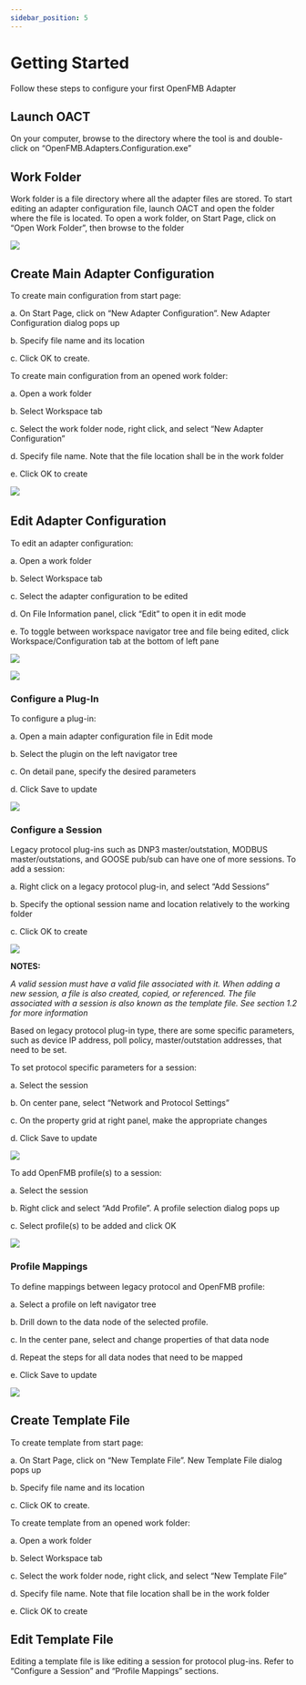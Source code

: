 ```yaml
---
sidebar_position: 5
---
```


# Getting Started

Follow these steps to configure your first OpenFMB Adapter

## Launch OACT

On your computer, browse to the directory where the tool is and double-click on “OpenFMB.Adapters.Configuration.exe”

## Work Folder

Work folder is a file directory where all the adapter files are stored. To start editing an adapter configuration file, launch OACT and open the folder where the file is located. To open a work folder, on Start Page, click on “Open Work Folder”, then browse to the folder

![](img/clip_image006.jpg) 


## Create Main Adapter Configuration

To create main configuration from start page:

a.    On Start Page, click on “New Adapter Configuration”. New Adapter Configuration dialog pops up

b.    Specify file name and its location

c.    Click OK to create. 

To create main configuration from an opened work folder:

a.    Open a work folder

b.    Select Workspace tab

c.    Select the work folder node, right click, and select “New Adapter Configuration”

d.    Specify file name. Note that the file location shall be in the work folder

e.    Click OK to create

![](img/clip_image008.jpg) 
​      

## Edit Adapter Configuration

To edit an adapter configuration:

a.    Open a work folder

b.    Select Workspace tab

c.    Select the adapter configuration to be edited

d.    On File Information panel, click “Edit” to open it in edit mode

e.    To toggle between workspace navigator tree and file being edited, click Workspace/Configuration tab at the bottom of left pane

 
![](img/clip_image010.jpg) 

![](img/clip_image012.jpg) 
 

### Configure a Plug-In

To configure a plug-in:

a.    Open a main adapter configuration file in Edit mode

b.    Select the plugin on the left navigator tree

c.    On detail pane, specify the desired parameters

d.    Click Save to update

![](img/clip_image014.jpg)


### Configure a Session

Legacy protocol plug-ins such as DNP3 master/outstation, MODBUS master/outstations, and GOOSE pub/sub can have one of more sessions. To add a session:

a.    Right click on a legacy protocol plug-in, and select “Add Sessions”

b.    Specify the optional session name and location relatively to the working folder

c.    Click OK to create

![](img/clip_image016.jpg)
 

**NOTES:**

*A valid session must have a valid file associated with it. When adding a new session, a file is also created, copied, or referenced. The file associated with a session is also known as the template file. See section 1.2 for more information* 

Based on legacy protocol plug-in type, there are some specific parameters, such as device IP address, poll policy, master/outstation addresses, that need to be set.  



To set protocol specific parameters for a session: 

a.    Select the session

b.    On center pane, select “Network and Protocol Settings”

c.    On the property grid at right panel, make the appropriate changes

d.    Click Save to update


![](img/clip_image018.jpg)
 

To add OpenFMB profile(s) to a session: 

a.    Select the session

b.    Right click and select “Add Profile”. A profile selection dialog pops up

c.    Select profile(s) to be added and click OK

 
![](img/clip_image020.jpg)


### Profile Mappings

To define mappings between legacy protocol and OpenFMB profile:

a.    Select a profile on left navigator tree

b.    Drill down to the data node of the selected profile.

c.    In the center pane, select and change properties of that data node

d.    Repeat the steps for all data nodes that need to be mapped

e.    Click Save to update

![](img/clip_image022.jpg)


## Create Template File

To create template from start page:

a.    On Start Page, click on “New Template File”. New Template File dialog pops up

b.    Specify file name and its location

c.    Click OK to create. 

To create template from an opened work folder:

a.    Open a work folder

b.    Select Workspace tab

c.    Select the work folder node, right click, and select “New Template File”

d.    Specify file name. Note that file location shall be in the work folder

e.    Click OK to create

## Edit Template File

Editing a template file is like editing a session for protocol plug-ins. Refer to “Configure a Session” and “Profile Mappings” sections. 